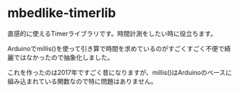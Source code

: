 # mbedlike-timerlib
直感的に使えるTimerライブラリです。時間計測をしたい時に役立ちます。

Arduinoでmillis()を使って引き算で時間を求めているのがすごくすごく不便で綺麗ではなかったので抽象化しました。

これを作ったのは2017年ですごく昔になりますが、millis()はArduinoのベースに組み込まれている関数なので特に問題はありません。
